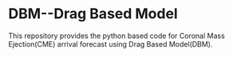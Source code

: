 # DBM--Drag Based Model
This repository provides the python based code for Coronal Mass Ejection(CME) arrival forecast using Drag Based Model(DBM).
